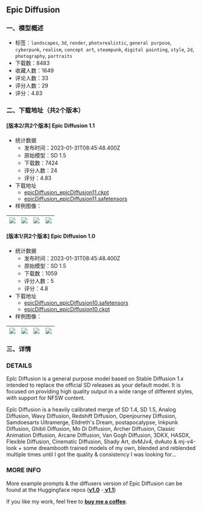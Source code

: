## Epic Diffusion
### 一、模型概述

- 标签：`landscapes`, `3d`, `render`, `photorealistic`, `general purpose`, `cyberpunk`, `realism`, `concept art`, `steampunk`, `digital painting`, `style`, `2d`, `photography`, `portraits`
- 下载数：8483
- 收藏人数：1649
- 评论人数：33
- 评分人数：29
- 评分：4.83

### 二、下载地址（共2个版本）

#### [版本2/共2个版本] Epic Diffusion 1.1

- 统计数据
  - 发布时间：2023-01-31T08:45:48.400Z
  - 原始模型：SD 1.5
  - 下载数：7424
  - 评分人数：24
  - 评分：4.83
- 下载地址
  - [epicDiffusion_epicDiffusion11.ckpt](https://civitai.com/api/download/models/5677?type=Model&format=PickleTensor&size=full&fp=fp16)
  - [epicDiffusion_epicDiffusion11.safetensors](https://civitai.com/api/download/models/5677)
- 样例图像：

| <img src="https://image.civitai.com/xG1nkqKTMzGDvpLrqFT7WA/c9605a83-2849-422f-5091-333fe20e4f00/width=450/46247.jpeg" /> | <img src="https://image.civitai.com/xG1nkqKTMzGDvpLrqFT7WA/4a4f7a05-c594-4264-35ce-e7e52671a300/width=450/46246.jpeg" /> | <img src="https://image.civitai.com/xG1nkqKTMzGDvpLrqFT7WA/20efc48b-058d-427c-ab76-c1a3d5a4f400/width=450/46327.jpeg" /> | <img src="https://image.civitai.com/xG1nkqKTMzGDvpLrqFT7WA/b8c5ddef-9751-4dd5-9967-060a85ef7f00/width=450/46244.jpeg" /> |
| ---- | ---- | ---- | ---- |

#### [版本1/共2个版本] Epic Diffusion 1.0

- 统计数据
  - 发布时间：2023-01-31T08:45:48.400Z
  - 原始模型：SD 1.5
  - 下载数：1059
  - 评分人数：5
  - 评分：4.8
- 下载地址
  - [epicDiffusion_epicDiffusion10.safetensors](https://civitai.com/api/download/models/4284)
  - [epicDiffusion_epicDiffusion10.ckpt](https://civitai.com/api/download/models/4284?type=Model&format=PickleTensor&size=full&fp=fp16)
- 样例图像：

| <img src="https://image.civitai.com/xG1nkqKTMzGDvpLrqFT7WA/df1de333-4e70-458f-7c83-ea0b38a12800/width=450/28142.jpeg" /> | <img src="https://image.civitai.com/xG1nkqKTMzGDvpLrqFT7WA/87f451a6-62ca-4dab-3e01-3b5306a39800/width=450/28161.jpeg" /> | <img src="https://image.civitai.com/xG1nkqKTMzGDvpLrqFT7WA/d0795644-ed96-44d8-23ea-11c622f97d00/width=450/28160.jpeg" /> | <img src="https://image.civitai.com/xG1nkqKTMzGDvpLrqFT7WA/39705732-3443-4bf2-b7df-2caf5fc98e00/width=450/28159.jpeg" /> |
| ---- | ---- | ---- | ---- |


### 三、详情
<h3>DETAILS</h3><p>Epîc Diffusion is a general purpose model based on Stable Diffusion 1.x intended to replace the official SD releases as your default model. It is focused on providing high quality output in a wide range of different styles, with support for NFSW content.</p><p>Epîc Diffusion is a heavily calibrated merge of SD 1.4, SD 1.5, Analog Diffusion, Wavy Diffusion, Redshift Diffusion, Openjourney Diffusion, Samdoesarts Ultramerge, Elldreth's Dream, postapocalypse, Inkpunk Diffusion, Ghibli Diffusion, Mo Di Diffusion, Archer Diffusion, Classic Animation Diffusion, Arcane Diffusion, Van Gogh Diffusion, 3DKX, HASDX, Flexible Diffusion, Cinematic Diffusion, Shady Art, dvMJv4, dvAuto &amp; mj-v4-look + some dreambooth trained models of my own, blended and reblended multiple times until I got the quality &amp; consistency I was looking for...</p><p></p><h3>MORE INFO</h3><p>More example prompts &amp; the diffusers version of Epic Diffusion can be found at the Huggingface repos (<a target="_blank" rel="ugc" href="https://huggingface.co/johnslegers/epic-diffusion"><strong>v1.0</strong></a> -<a target="_blank" rel="ugc" href="https://huggingface.co/johnslegers/epic-diffusion-v1.1"> <strong>v1.1</strong></a>)</p><p></p><p>If you like my work, feel free to <a target="_blank" rel="ugc" href="https://www.buymeacoffee.com/johnslegers"><strong>buy me a coffee</strong></a>.</p>